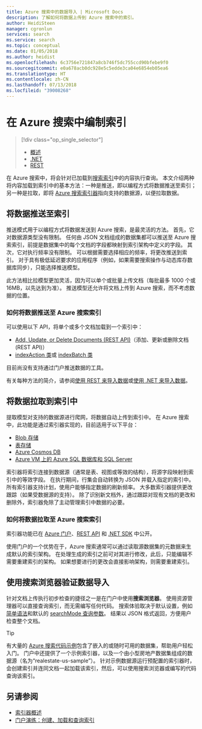 ```yaml
---
title: Azure 搜索中的数据导入 | Microsoft Docs
description: 了解如何将数据上传到 Azure 搜索中的索引。
author: HeidiSteen
manager: cgronlun
services: search
ms.service: search
ms.topic: conceptual
ms.date: 01/05/2018
ms.author: heidist
ms.openlocfilehash: 6c3756e721847a8cb746f5dc755ccd90bfebe9f0
ms.sourcegitcommit: e0a678acb0dc928e5c5edde3ca04e6854eb05ea6
ms.translationtype: HT
ms.contentlocale: zh-CN
ms.lasthandoff: 07/13/2018
ms.locfileid: "39008268"
---
```

# <a name="indexing-in-azure-search"></a>在 Azure 搜索中编制索引
> [!div class="op_single_selector"]
> * [概述](search-what-is-data-import.md)
> * [.NET](search-import-data-dotnet.md)
> * [REST](search-import-data-rest-api.md)
> 
> 

在 Azure 搜索中，将会针对已加载到[搜索索引](search-what-is-an-index.md)中的内容执行查询。 本文介绍两种将内容加载到索引中的基本方法：一种是推送，即以编程方式将数据推送至索引；另一种是拉取，即将 [Azure 搜索索引器](search-indexer-overview.md)指向支持的数据源，以便拉取数据。

## <a name="pushing-data-to-an-index"></a>将数据推送至索引
推送模式用于以编程方式将数据发送到 Azure 搜索，是最灵活的方法。 首先，它对数据源类型没有限制。 任何由 JSON 文档组成的数据集都可以推送至 Azure 搜索索引，前提是数据集中的每个文档的字段都映射到索引架构中定义的字段。 其次，它对执行频率没有限制。 可以根据需要选择相应的频率，将更改推送到索引。 对于具有极低延迟要求的应用程序（例如，如果需要搜索操作与动态库存数据库同步），只能选择推送模型。

此方法相比拉模型更加灵活，因为可以单个或批量上传文档（每批最多 1000 个或 16MB，以先达到为准）。 推送模型还允许将文档上传到 Azure 搜索，而不考虑数据的位置。

### <a name="how-to-push-data-to-an-azure-search-index"></a>如何将数据推送至 Azure 搜索索引

可以使用以下 API，将单个或多个文档加载到一个索引中：

+ [Add, Update, or Delete Documents (REST API)](https://docs.microsoft.com/rest/api/searchservice/AddUpdate-or-Delete-Documents)（添加、更新或删除文档 (REST API)）
+ [indexAction 类](https://docs.microsoft.com/dotnet/api/microsoft.azure.search.models.indexaction?view=azure-dotnet)或 [indexBatch 类](https://docs.microsoft.com/dotnet/api/microsoft.azure.search.models.indexbatch?view=azure-dotnet) 

目前尚没有支持通过门户推送数据的工具。

有关每种方法的简介，请参阅[使用 REST 来导入数据](search-import-data-rest-api.md)或[使用 .NET 来导入数据](search-import-data-dotnet.md)。


## <a name="pulling-data-into-an-index"></a>将数据拉取到索引中
提取模型对支持的数据源进行爬网，将数据自动上传到索引中。 在 Azure 搜索中，此功能是通过索引器实现的，目前适用于以下平台：

+ [Blob 存储](search-howto-indexing-azure-blob-storage.md)
+ [表存储](search-howto-indexing-azure-tables.md)
+ [Azure Cosmos DB](http://aka.ms/documentdb-search-indexer)
+ [Azure VM 上的 Azure SQL 数据库和 SQL Server](search-howto-connecting-azure-sql-database-to-azure-search-using-indexers.md)

索引器将索引连接到数据源（通常是表、视图或等效的结构），将源字段映射到索引中的等效字段。 在执行期间，行集会自动转换为 JSON 并载入指定的索引中。 所有索引器支持计划，使用户能够指定数据的刷新频率。 大多数索引器提供更改跟踪（如果受数据源的支持）。 除了识别新文档外，通过跟踪对现有文档的更改和删除外，索引器免除了主动管理索引中数据的必要。 


### <a name="how-to-pull-data-into-an-azure-search-index"></a>如何将数据拉取至 Azure 搜索索引

索引器功能已在 [Azure 门户](search-import-data-portal.md)、[REST API](/rest/api/searchservice/Indexer-operations) 和 [.NET SDK](/dotnet/api/microsoft.azure.search.indexersoperations) 中公开。 

使用门户的一个优势在于，Azure 搜索通常可以通过读取源数据集的元数据来生成默认的索引架构。 在处理生成的索引之前可对其进行修改，此后，只能编辑不需要重建索引的架构。 如果想要进行的更改会直接影响架构，则需要重建索引。 

## <a name="verify-data-import-with-search-explorer"></a>使用搜索浏览器验证数据导入

针对文档上传执行初步检查的捷径之一是在门户中使用**搜索浏览器**。 使用资源管理器可以直接查询索引，而无需编写任何代码。 搜索体验取决于默认设置，例如[简单语法](/rest/api/searchservice/simple-query-syntax-in-azure-search)和默认的 [searchMode 查询参数](/rest/api/searchservice/search-documents)。 结果以 JSON 格式返回，方便用户检查整个文档。

> [!TIP]
> 有大量的 [Azure 搜索代码示例](https://github.com/Azure-Samples/?utf8=%E2%9C%93&query=search)包含了嵌入的或随时可用的数据集，帮助用户轻松入门。 门户中还提供了一个示例索引器，以及一个由小型房地产数据集组成的数据源（名为“realestate-us-sample”）。 针对示例数据源运行预配置的索引器时，会创建索引并连同文档一起加载该索引，然后，可以使用搜索浏览器或编写的代码查询该索引。

## <a name="see-also"></a>另请参阅

+ [索引器概述](search-indexer-overview.md)
+ [门户演练：创建、加载和查询索引](search-get-started-portal.md)